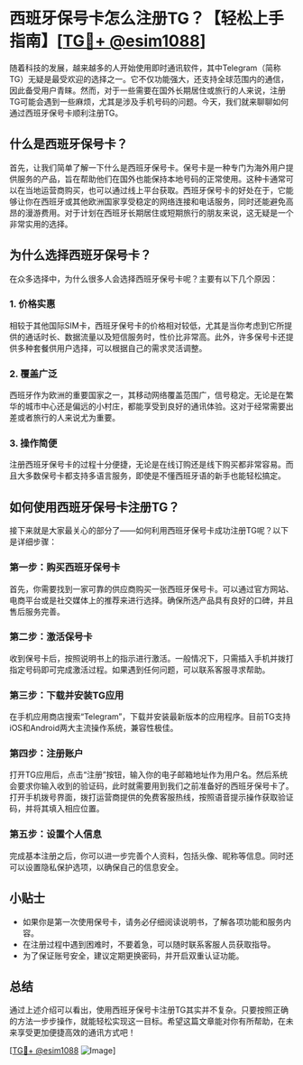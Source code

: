# 西班牙保号卡怎么注册TG？【轻松上手指南】[[TG💪+ @esim1088](https://t.me/s/esim1088)]

随着科技的发展，越来越多的人开始使用即时通讯软件，其中Telegram（简称TG）无疑是最受欢迎的选择之一。它不仅功能强大，还支持全球范围内的通信，因此备受用户青睐。然而，对于一些需要在国外长期居住或旅行的人来说，注册TG可能会遇到一些麻烦，尤其是涉及手机号码的问题。今天，我们就来聊聊如何通过西班牙保号卡顺利注册TG。

## 什么是西班牙保号卡？

首先，让我们简单了解一下什么是西班牙保号卡。保号卡是一种专门为海外用户提供服务的产品，旨在帮助他们在国外也能保持本地号码的正常使用。这种卡通常可以在当地运营商购买，也可以通过线上平台获取。西班牙保号卡的好处在于，它能够让你在西班牙或其他欧洲国家享受稳定的网络连接和电话服务，同时还能避免高昂的漫游费用。对于计划在西班牙长期居住或短期旅行的朋友来说，这无疑是一个非常实用的选择。

## 为什么选择西班牙保号卡？

在众多选择中，为什么很多人会选择西班牙保号卡呢？主要有以下几个原因：

### 1. **价格实惠**
   相较于其他国际SIM卡，西班牙保号卡的价格相对较低，尤其是当你考虑到它所提供的通话时长、数据流量以及短信服务时，性价比非常高。此外，许多保号卡还提供多种套餐供用户选择，可以根据自己的需求灵活调整。

### 2. **覆盖广泛**
   西班牙作为欧洲的重要国家之一，其移动网络覆盖范围广，信号稳定。无论是在繁华的城市中心还是偏远的小村庄，都能享受到良好的通讯体验。这对于经常需要出差或者旅行的人来说尤为重要。

### 3. **操作简便**
   注册西班牙保号卡的过程十分便捷，无论是在线订购还是线下购买都非常容易。而且大多数保号卡都支持多语言服务，即使是不懂西班牙语的新手也能轻松搞定。

## 如何使用西班牙保号卡注册TG？

接下来就是大家最关心的部分了——如何利用西班牙保号卡成功注册TG呢？以下是详细步骤：

### 第一步：购买西班牙保号卡
   首先，你需要找到一家可靠的供应商购买一张西班牙保号卡。可以通过官方网站、电商平台或是社交媒体上的推荐来进行选择。确保所选产品具有良好的口碑，并且售后服务完善。

### 第二步：激活保号卡
   收到保号卡后，按照说明书上的指示进行激活。一般情况下，只需插入手机并拨打指定号码即可完成激活过程。如果遇到任何问题，可以联系客服寻求帮助。

### 第三步：下载并安装TG应用
   在手机应用商店搜索“Telegram”，下载并安装最新版本的应用程序。目前TG支持iOS和Android两大主流操作系统，兼容性极佳。

### 第四步：注册账户
   打开TG应用后，点击“注册”按钮，输入你的电子邮箱地址作为用户名。然后系统会要求你输入收到的验证码，此时就需要用到我们之前准备好的西班牙保号卡了。打开手机拨号界面，拨打运营商提供的免费客服热线，按照语音提示操作获取验证码，并将其填入相应位置。

### 第五步：设置个人信息
   完成基本注册之后，你可以进一步完善个人资料，包括头像、昵称等信息。同时还可以设置隐私保护选项，以确保自己的信息安全。

## 小贴士

- 如果你是第一次使用保号卡，请务必仔细阅读说明书，了解各项功能和服务内容。
- 在注册过程中遇到困难时，不要着急，可以随时联系客服人员获取指导。
- 为了保证账号安全，建议定期更换密码，并开启双重认证功能。

## 总结

通过上述介绍可以看出，使用西班牙保号卡注册TG其实并不复杂。只要按照正确的方法一步步操作，就能轻松实现这一目标。希望这篇文章能对你有所帮助，在未来享受更加便捷高效的通讯方式吧！

[[TG💪+ @esim1088](https://t.me/s/esim1088) ![Image](https://i.postimg.cc/4NQfJmqS/Snipaste-2025-05-13-00-14-12.png)]
